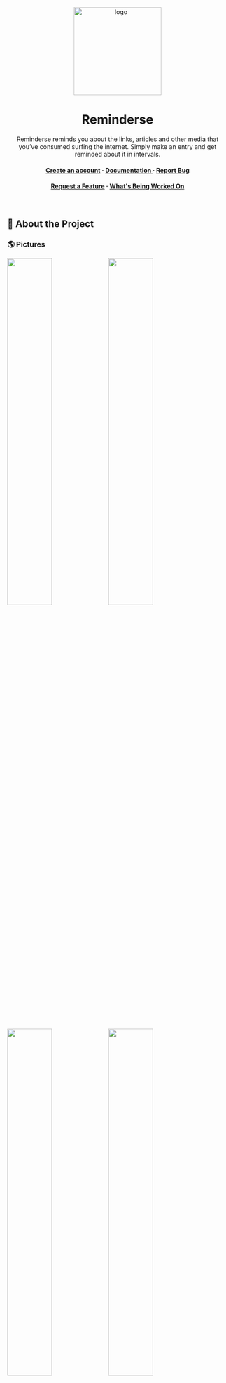 <div align="center">

  <img src="https://user-images.githubusercontent.com/35201693/150656708-d0bdfb98-e0c7-433e-8ab5-e03904c434d5.png" alt="logo" width="200" height="auto" />
  <h1>Reminderse</h1>
  
  <p>
    Reminderse reminds you about the links, articles and other media that you’ve consumed surfing the internet. Simply make an entry and get reminded about it in intervals.
  </p>

<h4>
    <a href="https://reminderse.com/register">Create an account</a>
  <span> · </span>
    <a href="https://api.reminderse.com/docs"> Documentation </a>
  <span> · </span>
    <a href="https://github.com/nimatullo/reminderse.com/issues/">Report Bug</a>
  </h4>
 <h4>
    <a href="https://github.com/nimatullo/reminderse.com/issues/">Request a Feature</a>
  <span> · </span>
    <a href="https://nimatullo.notion.site/Reminderse-3c8c5d3130cd420fb25adca9084a4640">What's Being Worked On</a>
  </h4>
</div>

<br />

<!-- About the Project -->

## :star2: About the Project

### 🌎 Pictures


<img src="https://github.com/user-attachments/assets/78a1afdf-8427-40e7-827d-720326ca8ead" width="45%"></img> <img src="https://github.com/user-attachments/assets/b108e8d7-38ad-440f-9b31-4cdefa2a79e9" width="45%"></img> <img src="https://github.com/user-attachments/assets/02126cb6-7790-4509-a4e6-c7bf57712659" width="45%"></img> <img src="https://github.com/user-attachments/assets/1ed4ea68-3f08-4edd-8902-710e0077266f" width="45%"></img> <img src="https://github.com/user-attachments/assets/461aa8a6-1abe-4953-ae2b-4d51f93154e9" width="45%"></img> <img src="https://github.com/user-attachments/assets/f8876cc9-6bf9-4747-9e0e-fb48808331e2" width="45%"></img> 





<!-- TechStack -->

### :space_invader: Tech Stack

<details>
  <summary>Client</summary>
  <ul>
    <li><a href="https://www.typescriptlang.org/">Typescript</a></li>
    <li><a href="https://nextjs.org/">Next.js</a></li>
    <li><a href="https://reactjs.org/">React.js</a></li>
    <li><a href="https://tailwindcss.com/">TailwindCSS</a></li>
  </ul>
</details>

<details>
  <summary>Server</summary>
  <ul>
    <li><a href="https://www.python.org/">Python</a></li>
    <li><a href="https://fastapi.tiangolo.com/">FastAPI</a></li>
  </ul>
</details>

<details>
<summary>Database</summary>
  <ul>
    <li><a href="https://www.postgresql.org/">PostgreSQL</a></li>
  </ul>
</details>

<!-- Features -->

### :dart: Features

- Account creation
- Email reminders
- Making entries

<!-- Changelog -->

### 📥 Changelog

<p>View all the changes since version 2.0 (when I started making a changelog)</p>
<a href="https://github.com/nimatullo/reminderse.com/blob/master/CHANGELOG.md">
  Changelog
</a>

<!-- Roadmap -->

## :compass: Roadmap

- [ ] 🌑 Dark mode
- [x] 🔙 Some backend logic is faulty, especially interacting with the database
- [x] ➕ Add page breaks on phone width
- [x] 📆 Update add entry endpoints to accept next email date
- [x] 🛣 Custom email intervals

<!-- Contributing -->

## :wave: Contributing

<a href="https://github.com/nimatullo/reminderse.com/graphs/contributors">
  <img src="https://contrib.rocks/image?repo=nimatullo/reminderse.com" />
</a>

Contributions are always welcome!

<!-- License -->

## :warning: License

Distributed under the [GPL3.0](https://choosealicense.com/licenses/gpl-3.0/) License. See LICENSE.txt for more information.

<!-- Contact -->

## :handshake: Contact

[@mmvvpp123](https://twitter.com/mmvvpp123) - sherzodnimatullo@gmail.com
